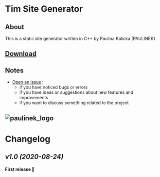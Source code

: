 ﻿# Tim Site Generator

## About

This is a static site generator written in C++ by Paulina Kalicka (PAULINEK)

<!-- ## [Screenshots](SCREENSHOTS.md) -->

## [Download](https://github.com/Paulinek-13/Tim-Site-Generator/releases)

<!-- ## Credits -->

## Notes

* [Open an issue](https://github.com/Paulinek-13/Tim-Site-Generator/issues) :
  - if you have noticed bugs or errors
  - if you have ideas or suggestions about new features and improvements
  - if you want to discuss something related to the project

## ![paulinek_logo](https://raw.githubusercontent.com/Paulinek-13/Paulinek-13.github.io/master/PAULINEK.ico)

# Changelog

## _v1.0_ *(2020-08-24)* 

#### First release 👏